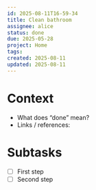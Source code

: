 ```yaml
---
id: 2025-08-11T16-59-34
title: Clean bathroom
assignee: alice
status: done
due: 2025-05-28
project: Home
tags: 
created: 2025-08-11
updated: 2025-08-11
---
```

# Context
- What does “done” mean?
- Links / references:

# Subtasks
- [ ] First step
- [ ] Second step
